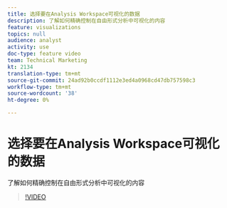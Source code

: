 ```yaml
---
title: 选择要在Analysis Workspace可视化的数据
description: 了解如何精确控制在自由形式分析中可视化的内容
feature: visualizations
topics: null
audience: analyst
activity: use
doc-type: feature video
team: Technical Marketing
kt: 2134
translation-type: tm+mt
source-git-commit: 24ad92b0ccdf1112e3ed4a0968cd47db757598c3
workflow-type: tm+mt
source-wordcount: '38'
ht-degree: 0%

---
```



# 选择要在Analysis Workspace可视化的数据

了解如何精确控制在自由形式分析中可视化的内容

>[!VIDEO](https://video.tv.adobe.com/v/23993/?quality=12)
